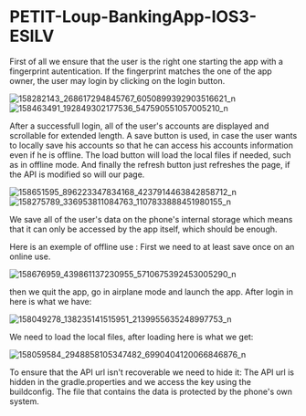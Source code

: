# PETIT-Loup-BankingApp-IOS3-ESILV
First of all we ensure that the user is the right one starting the app with a fingerprint autentication. If the fingerprint matches the one of the app owner, the user may login by clicking on the login button.

![158282143_268617294845767_6050899392903516621_n](https://user-images.githubusercontent.com/75316728/110249475-8342e580-7f76-11eb-99a3-d9c1b37fb7f1.jpg)
![158463491_192849302177536_547590551057005210_n](https://user-images.githubusercontent.com/75316728/110249538-c735ea80-7f76-11eb-9671-0d7ebf4dfcbe.jpg)

After a successfull login, all of the user's accounts are displayed and scrollable for extended length. A save button is used, in case the user wants to locally save his accounts so that he can access his accounts information even if he is offline. The load button will load the local files if needed, such as in offline mode. And finally the refresh button just refreshes the page, if the API is modified so will our page.


![158651595_896223347834168_4237914463842858712_n](https://user-images.githubusercontent.com/75316728/110249703-afab3180-7f77-11eb-9359-4874e2247c15.jpg)
![158275789_336953811084763_1107833888451980155_n](https://user-images.githubusercontent.com/75316728/110249516-a79ec200-7f76-11eb-849b-28770af5f6d5.jpg)

We save all of the user's data on the phone's internal storage which means that it can only be accessed by the app itself, which should be enough.

Here is an exemple of offline use :
First we need to at least save once on an online use.

![158676959_439861137230955_5710675392453005290_n](https://user-images.githubusercontent.com/75316728/110249847-8b9c2000-7f78-11eb-94eb-22b893f78c51.jpg)

then we quit the app, go in airplane mode and launch the app. After login in here is what we have: 


![158049278_138235141515951_2139955635248997753_n](https://user-images.githubusercontent.com/75316728/110249448-70301580-7f76-11eb-9e84-26f4c40afc2f.jpg)

We need to load the local files, after loading here is what we get: 

![158059584_2948858105347482_6990404120066846876_n](https://user-images.githubusercontent.com/75316728/110249890-cbfb9e00-7f78-11eb-95eb-c3e0b70c4eb6.jpg)


To ensure that the API url isn't recoverable we need to hide it:
The API url is hidden in the gradle.properties and we access the key using the buildconfig. The file that contains the data is protected by the phone's own system.




